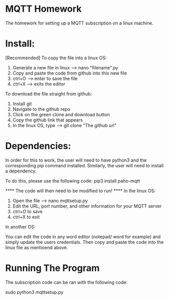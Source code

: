 # MQTT Homework 
The homework for setting up a MQTT subscription on a linux machine.


# Install:
[Recommended]
To copy the file into a linux OS:
  1) Generate a new file in linux --> nano "filename".py
  2) Copy and paste the code from github into this new file
  3) ctrl+O --> enter to save the file
  4) ctrl+X --> exits the editor
  
To download the file straight from github: 
  1) Install git
  2) Navigate to the github repo 
  3) Click on the green clone and download button
  4) Copy the github link that appears
  5) In the linux OS, type --> git clone "The github url"

# Dependencies:
In order for this to work, the user will need to have python3 and the corresponding pip command installed.
Similarly, the user will need to install a dependency. 

To do this, please use the following code: 
    pip3 install paho-mqtt
  
**** The code will then need to be modified to run! ****
In the linux OS: 
  1) Open the file --> nano mqttsetup.py
  2) Edit the URL, port number, and other information for your MQTT server
  3) ctrl+O to save
  4) ctrl+X to exit 

In another OS:

  You can edit the code in any word editor (notepad/ word for example) and simply update the users credentials.
  Then copy and paste the code into the linux file as mentioend above.

# Running The Program
The subscription code can be ran with the following code: 

sudo python3 mqttsetup.py 
  
